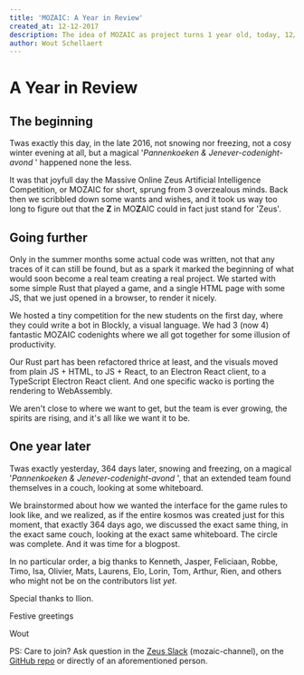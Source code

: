 ```yaml
---
title: 'MOZAIC: A Year in Review'
created_at: 12-12-2017
description: The idea of MOZAIC as project turns 1 year old, today, 12/12/17
author: Wout Schellaert
---
```

# A Year in Review

## The beginning

Twas exactly this day, in the late 2016, not snowing nor freezing, not a cosy winter evening at all, but a magical '_Pannenkoeken & Jenever-codenight-avond_ ' happened none the less.

It was that joyfull day the Massive Online Zeus Artificial Intelligence
Competition, or MOZAIC for short, sprung from 3 overzealous minds. Back then we scribbled down some wants and wishes, and it took us way too long to figure out that the **Z** in MO**Z**AIC could in fact just stand for 'Zeus'.

## Going further

Only in the summer months some actual code was written, not that any traces of it can still be found, but as a spark it marked the beginning of what would soon become a real team creating a real project. We started with some simple Rust that played a game, and a single HTML page with some JS, that we just opened in a browser, to render it nicely.

We hosted a tiny competition for the new students on the first day, where they could write a bot in Blockly, a visual language. We had 3 (now 4) fantastic MOZAIC codenights where we all got together for some illusion of productivity.

Our Rust part has been refactored thrice at least, and the visuals moved from plain JS + HTML, to JS + React, to an Electron React client, to a TypeScript Electron React client. And one specific wacko is porting the rendering to WebAssembly.

We aren't close to where we want to get, but the team is ever growing, the spirits are rising, and it's all like we want it to be.

## One year later

Twas exactly yesterday, 364 days later, snowing and freezing, on a magical '_Pannenkoeken & Jenever-codenight-avond_ ', that an extended team found themselves in a couch, looking at some whiteboard.

We brainstormed about how we wanted the interface for the game rules to look like, and we realized, as if the entire kosmos was created just for this moment, that exactly 364 days ago, we discussed the exact same thing, in the exact same couch, looking at the exact same whiteboard. The circle was complete. And it was time for a blogpost.

In no particular order, a big thanks to Kenneth, Jasper, Feliciaan, Robbe, Timo, Isa, Olivier, Mats, Laurens, Elo, Lorin, Tom, Arthur, Rien, and others who might not be on the contributors list _yet_.

Special thanks to Ilion.

Festive greetings

Wout

PS: Care to join? Ask question in the [Zeus Slack](https://zeuswpi.slack.com/) (mozaic-channel), on the [GitHub repo](https://github.com/ZeusWPI/MOZAIC/) or directly of an aforementioned person.